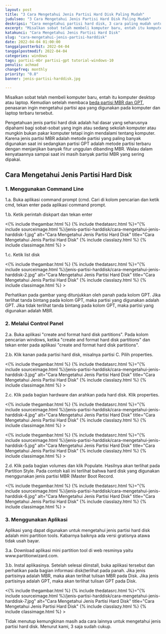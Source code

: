 ```yaml
---
layout: post
title: "3 Cara Mengetahui Jenis Partisi Hard Disk Paling Mudah"
judulseo: "3 Cara Mengetahui Jenis Partisi Hard Disk Paling Mudah"
deskripsi: "Cara mengetahui partisi hard disk, 3 cara paling mudah untuk mengetahui jenis hard disk komputer, bisa lewat command line, control panel"
excerpt: "Misalkan sobat telah membeli komputer baru, entah itu komputer desktop atau laptop. Kemudian setelah membaca beda partisi MBR dan GPT, penasaran ingin mengetahui partisi apa yang digunakan pada komputer dan laptop terbaru tersebut"
katakunci: "Cara Mengetahui Jenis Partisi Hard Disk"
slug: "cara-mengetahui-jenis-partisi-harddisk"
date: 2022-04-04 01:00:00
tanggalpostterbit: 2022-04-04
tanggalpostmodif: 2022-04-04
categories: windows
tags: partisi-mbr partisi-gpt tutorial-windows-10
penulis: achmad
changefreq: monthly
priority: "0.8"
banner: jenis-partisi-harddisk.jpg

---
```


<p>Misalkan sobat telah membeli komputer baru, entah itu komputer desktop atau laptop. Kemudian setelah membaca <a href="/perbedaan-partisi-mbr-dan-gpt">beda partisi MBR dan GPT</a>, penasaran ingin mengetahui partisi apa yang digunakan pada komputer dan laptop terbaru tersebut.</p>

<p>Pengetahuan jenis partisi hard disk adalah hal dasar yang seharusnya dipahami bagi sobat-sobat yang ingin atau sedang sekolah komputer atau mungkin bukan pakar komputer tetapi ingin mendalami tentang komputer. Karena jenis partisi MBR adalah metode partisi yang paling banyak digunakan saat ini sedangkan partisi GPT adalah metode partisi terbaru dengan menjanjikan banyak fitur unggulan dibanding MBR. Walau dalam kenyataannya sampai saat ini masih banyak partisi MBR yang sering dipakai.</p>

## Cara Mengetahui Jenis Partisi Hard Disk

<h3 class="{% include classh3.html %}">1. Menggunakan Command Line</h3>

<p>1.a. Buka aplikasi command prompt (cmd. Cari di kolom pencarian dan ketik cmd, tekan enter pada aplikasi command prompt.</p>

<p>1.b. Ketik perintah diskpart dan tekan enter</p>

<p><{% include thegambar.html %} {% include thedatasrc.html %}="{% include sourceimage.html %}/jenis-partisi-harddisk/cara-mengetahui-jenis-harddisk-1.jpg" alt="Cara Mengetahui Jenis Partisi Hard Disk" title="Cara Mengetahui Jenis Partisi Hard Disk"  {% include classlazy.html %} {% include classimage.html %} ></p>

<p>1.c. Ketik list disk</p>

<p><{% include thegambar.html %} {% include thedatasrc.html %}="{% include sourceimage.html %}/jenis-partisi-harddisk/cara-mengetahui-jenis-harddisk-2.jpg" alt="Cara Mengetahui Jenis Partisi Hard Disk" title="Cara Mengetahui Jenis Partisi Hard Disk"  {% include classlazy.html %} {% include classimage.html %} ></p>

<p>Perhatikan pada gambar yang ditunjukkan oleh panah pada kolom GPT. Jika terlihat tanda bintang pada kolom GPT, maka partisi yang digunakan adalah GPT. Jika tidak terlihat tanda bintang pada kolom GPT, maka partisi yang digunakan adalah MBR.</p>

<h3 class="{% include classh3.html %}">2. Melalui Control Panel</h3>

<p>2.a. Buka aplikasi "create and format hard disk partitions". Pada kolom pencarian windows, ketika "create and format hard disk partitions" dan tekan enter pada aplikasi "create and format hard disk partitions".</p>

<p>2.b. Klik kanan pada partisi hard disk, misalnya partisi C. Pilih properties.</p>

<p><{% include thegambar.html %} {% include thedatasrc.html %}="{% include sourceimage.html %}/jenis-partisi-harddisk/cara-mengetahui-jenis-harddisk-3.jpg" alt="Cara Mengetahui Jenis Partisi Hard Disk" title="Cara Mengetahui Jenis Partisi Hard Disk"  {% include classlazy.html %} {% include classimage.html %} ></p>


<p>2.c. Klik pada bagian hardware dan arahkan pada hard disk. Klik properties.</p>

<p><{% include thegambar.html %} {% include thedatasrc.html %}="{% include sourceimage.html %}/jenis-partisi-harddisk/cara-mengetahui-jenis-harddisk-4.jpg" alt="Cara Mengetahui Jenis Partisi Hard Disk" title="Cara Mengetahui Jenis Partisi Hard Disk"  {% include classlazy.html %} {% include classimage.html %} ></p>

<p><{% include thegambar.html %} {% include thedatasrc.html %}="{% include sourceimage.html %}/jenis-partisi-harddisk/cara-mengetahui-jenis-harddisk-5.jpg" alt="Cara Mengetahui Jenis Partisi Hard Disk" title="Cara Mengetahui Jenis Partisi Hard Disk"  {% include classlazy.html %} {% include classimage.html %} ></p>

<p>2.d. Klik pada bagian volumes dan klik Populate. Hasilnya akan terlihat pada Partition Style. Pada contoh kali ini terlihat bahwa hard disk yang digunakan menggunakan jenis partisi MBR (Master Boot Record.</p>

<p><{% include thegambar.html %} {% include thedatasrc.html %}="{% include sourceimage.html %}/jenis-partisi-harddisk/cara-mengetahui-jenis-harddisk-6.jpg" alt="Cara Mengetahui Jenis Partisi Hard Disk" title="Cara Mengetahui Jenis Partisi Hard Disk"  {% include classlazy.html %} {% include classimage.html %} ></p>

<h3 class="{% include classh3.html %}">3. Menggunakan Aplikasi</h3>

<p>Aplikasi yang dapat digunakan untuk mengetahui jenis partisi hard disk adalah mini partition tools. Kabarnya baiknya ada versi gratisnya atawa tidak usah bayar.</p>

<p>3.a. Download aplikasi mini partition tool di web resminya yaitu www.partitionwizard.com.</p>

<p>3.b. Instal aplikasinya. Setelah selesai diinstall, buka aplikasi tersebut dan perhatikan pada bagian informasi disk(terlihat pada panah. Jika jenis partisinya adalah MBR, maka akan terlihat tulisan MBR pada Disk. Jika jenis partisinya adalah GPT, maka akan terlihat tulisan GPT pada Disk.</p>

<p><{% include thegambar.html %} {% include thedatasrc.html %}="{% include sourceimage.html %}/jenis-partisi-harddisk/cara-mengetahui-jenis-harddisk-7.jpg" alt="Cara Mengetahui Jenis Partisi Hard Disk" title="Cara Mengetahui Jenis Partisi Hard Disk"  {% include classlazy.html %} {% include classimage.html %} ></p>

<p>Tidak menutup kemungkinan masih ada cara lainnya untuk mengetahui jenis partisi hard disk. Menurut kami, 3 saja sudah cukup.</p>